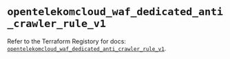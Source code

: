 # `opentelekomcloud_waf_dedicated_anti_crawler_rule_v1`

Refer to the Terraform Registory for docs: [`opentelekomcloud_waf_dedicated_anti_crawler_rule_v1`](https://registry.terraform.io/providers/opentelekomcloud/opentelekomcloud/1.35.9/docs/resources/waf_dedicated_anti_crawler_rule_v1).
